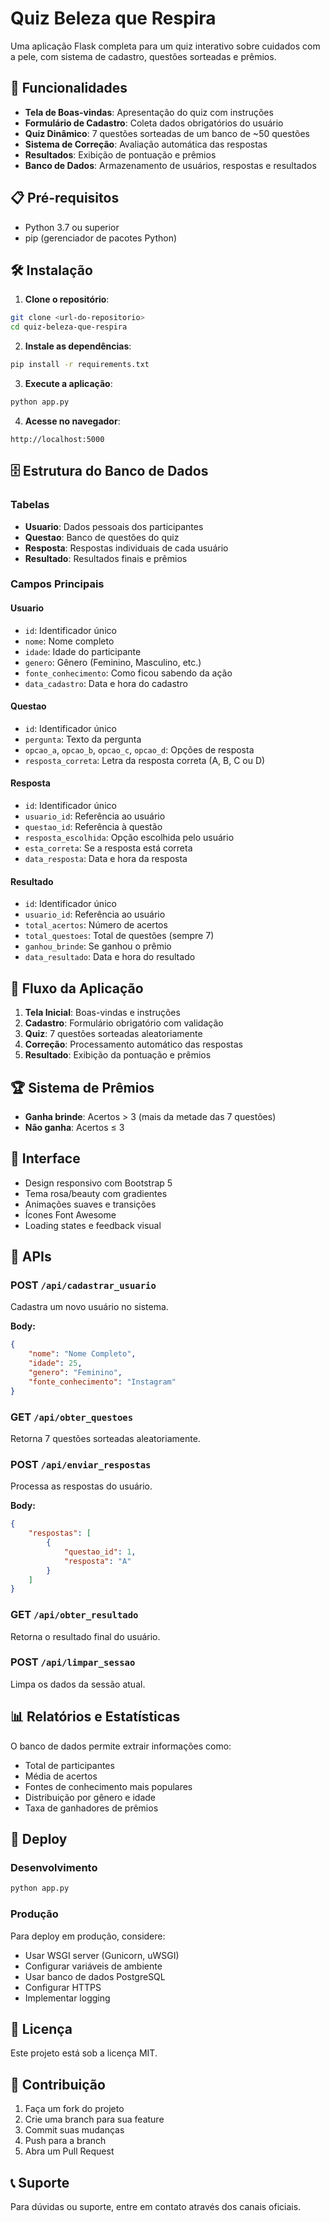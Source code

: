 # Quiz Beleza que Respira

Uma aplicação Flask completa para um quiz interativo sobre cuidados com a pele, com sistema de cadastro, questões sorteadas e prêmios.

## 🚀 Funcionalidades

- **Tela de Boas-vindas**: Apresentação do quiz com instruções
- **Formulário de Cadastro**: Coleta dados obrigatórios do usuário
- **Quiz Dinâmico**: 7 questões sorteadas de um banco de ~50 questões
- **Sistema de Correção**: Avaliação automática das respostas
- **Resultados**: Exibição de pontuação e prêmios
- **Banco de Dados**: Armazenamento de usuários, respostas e resultados

## 📋 Pré-requisitos

- Python 3.7 ou superior
- pip (gerenciador de pacotes Python)

## 🛠️ Instalação

1. **Clone o repositório**:
```bash
git clone <url-do-repositorio>
cd quiz-beleza-que-respira
```

2. **Instale as dependências**:
```bash
pip install -r requirements.txt
```

3. **Execute a aplicação**:
```bash
python app.py
```

4. **Acesse no navegador**:
```
http://localhost:5000
```

## 🗄️ Estrutura do Banco de Dados

### Tabelas

- **Usuario**: Dados pessoais dos participantes
- **Questao**: Banco de questões do quiz
- **Resposta**: Respostas individuais de cada usuário
- **Resultado**: Resultados finais e prêmios

### Campos Principais

#### Usuario
- `id`: Identificador único
- `nome`: Nome completo
- `idade`: Idade do participante
- `genero`: Gênero (Feminino, Masculino, etc.)
- `fonte_conhecimento`: Como ficou sabendo da ação
- `data_cadastro`: Data e hora do cadastro

#### Questao
- `id`: Identificador único
- `pergunta`: Texto da pergunta
- `opcao_a`, `opcao_b`, `opcao_c`, `opcao_d`: Opções de resposta
- `resposta_correta`: Letra da resposta correta (A, B, C ou D)

#### Resposta
- `id`: Identificador único
- `usuario_id`: Referência ao usuário
- `questao_id`: Referência à questão
- `resposta_escolhida`: Opção escolhida pelo usuário
- `esta_correta`: Se a resposta está correta
- `data_resposta`: Data e hora da resposta

#### Resultado
- `id`: Identificador único
- `usuario_id`: Referência ao usuário
- `total_acertos`: Número de acertos
- `total_questoes`: Total de questões (sempre 7)
- `ganhou_brinde`: Se ganhou o prêmio
- `data_resultado`: Data e hora do resultado

## 🎯 Fluxo da Aplicação

1. **Tela Inicial**: Boas-vindas e instruções
2. **Cadastro**: Formulário obrigatório com validação
3. **Quiz**: 7 questões sorteadas aleatoriamente
4. **Correção**: Processamento automático das respostas
5. **Resultado**: Exibição da pontuação e prêmios

## 🏆 Sistema de Prêmios

- **Ganha brinde**: Acertos > 3 (mais da metade das 7 questões)
- **Não ganha**: Acertos ≤ 3

## 🎨 Interface

- Design responsivo com Bootstrap 5
- Tema rosa/beauty com gradientes
- Animações suaves e transições
- Ícones Font Awesome
- Loading states e feedback visual

## 🔧 APIs

### POST `/api/cadastrar_usuario`
Cadastra um novo usuário no sistema.

**Body:**
```json
{
    "nome": "Nome Completo",
    "idade": 25,
    "genero": "Feminino",
    "fonte_conhecimento": "Instagram"
}
```

### GET `/api/obter_questoes`
Retorna 7 questões sorteadas aleatoriamente.

### POST `/api/enviar_respostas`
Processa as respostas do usuário.

**Body:**
```json
{
    "respostas": [
        {
            "questao_id": 1,
            "resposta": "A"
        }
    ]
}
```

### GET `/api/obter_resultado`
Retorna o resultado final do usuário.

### POST `/api/limpar_sessao`
Limpa os dados da sessão atual.

## 📊 Relatórios e Estatísticas

O banco de dados permite extrair informações como:
- Total de participantes
- Média de acertos
- Fontes de conhecimento mais populares
- Distribuição por gênero e idade
- Taxa de ganhadores de prêmios

## 🚀 Deploy

### Desenvolvimento
```bash
python app.py
```

### Produção
Para deploy em produção, considere:
- Usar WSGI server (Gunicorn, uWSGI)
- Configurar variáveis de ambiente
- Usar banco de dados PostgreSQL
- Configurar HTTPS
- Implementar logging

## 📝 Licença

Este projeto está sob a licença MIT.

## 👥 Contribuição

1. Faça um fork do projeto
2. Crie uma branch para sua feature
3. Commit suas mudanças
4. Push para a branch
5. Abra um Pull Request

## 📞 Suporte

Para dúvidas ou suporte, entre em contato através dos canais oficiais.
